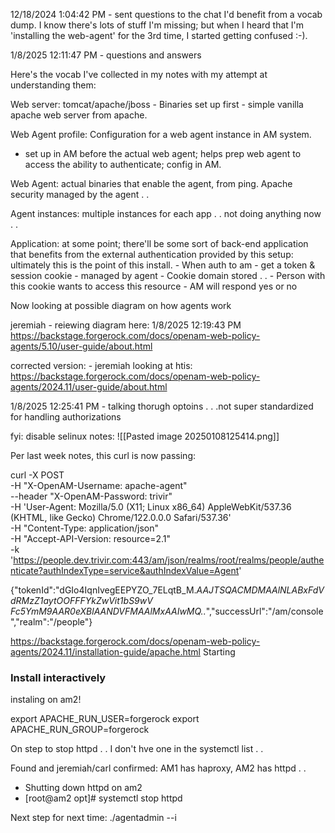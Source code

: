 12/18/2024 1:04:42 PM - sent questions to the chat
I'd benefit from a vocab dump. I know there's lots of stuff I'm missing; but when I heard that I'm 'installing the web-agent' for the 3rd time, I started getting confused :-).  


1/8/2025 12:11:47 PM - questions and answers

Here's the vocab I've collected in my notes with my attempt at understanding them:  
 
Web server: tomcat/apache/jboss - Binaries set up first - simple vanilla apache web server from apache.  

Web Agent profile: Configuration for a web agent instance in AM system.
 - set up in AM before the actual web agent; helps prep web agent to access the ability to authenticate; config in AM.  

Web Agent: actual binaries that enable the agent, from ping.  Apache security managed by the agent . . 

Agent instances: multiple instances for each app . .   not doing anything now . . 

Application: at some point; there'll be some sort of back-end application that benefits from the external authentication provided by this setup: ultimately this is the point of this install.
	 - When auth to am - get a token  & session cookie - managed by agent - Cookie domain stored . .
	 - Person with this cookie wants to access this resource - AM will respond yes or no

Now looking at possible diagram on how agents work

jeremiah - reiewing diagram here: 1/8/2025 12:19:43 PM
https://backstage.forgerock.com/docs/openam-web-policy-agents/5.10/user-guide/about.html

corrected version: - jeremiah looking at htis:
https://backstage.forgerock.com/docs/openam-web-policy-agents/2024.11/user-guide/about.html

1/8/2025 12:25:41 PM - talking thorugh optoins . . .not super standardized for handling authorizations 


fyi: disable selinux notes:
![[Pasted image 20250108125414.png]]


Per last week notes, this curl is now passing:

curl -X POST \
-H "X-OpenAM-Username: apache-agent" \
--header "X-OpenAM-Password: trivir" \
-H 'User-Agent: Mozilla/5.0 (X11; Linux x86_64) AppleWebKit/537.36 (KHTML, like Gecko) Chrome/122.0.0.0 Safari/537.36' \
-H "Content-Type: application/json" \
-H "Accept-API-Version: resource=2.1" \
-k 'https://people.dev.trivir.com:443/am/json/realms/root/realms/people/authenticate?authIndexType=service&authIndexValue=Agent'

{"tokenId":"dGIo4IqnIvegEEPYZO_7ELqtB_M.*AAJTSQACMDMAAlNLABxFdVdRMzZ1aytOOFFFYkZwVit1bS9wV               Fc5YmM9AAR0eXBlAANDVFMAAlMxAAIwMQ..*","successUrl":"/am/console","realm":"/people"}

https://backstage.forgerock.com/docs/openam-web-policy-agents/2024.11/installation-guide/apache.html
Starting
### Install interactively

instaling on am2!

export APACHE_RUN_USER=forgerock
export APACHE_RUN_GROUP=forgerock

On step to stop httpd . . I don't hve one in the systemctl list . .

Found and jeremiah/carl confirmed: AM1 has  haproxy, AM2 has httpd . .

* Shutting down httpd on am2
* [root@am2 opt]# systemctl stop httpd

Next step for next time:
./agentadmin --i


